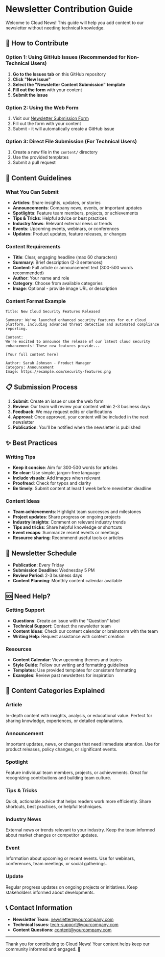 # Newsletter Contribution Guide

Welcome to Cloud News! This guide will help you add content to our newsletter without needing technical knowledge.

## 🚀 How to Contribute

### Option 1: Using GitHub Issues (Recommended for Non-Technical Users)

1. **Go to the Issues tab** on this GitHub repository
2. **Click "New Issue"**
3. **Select the "Newsletter Content Submission" template**
4. **Fill out the form** with your content
5. **Submit the issue**

### Option 2: Using the Web Form

1. Visit our [Newsletter Submission Form](https://your-org.github.io/cloud-news/)
2. Fill out the form with your content
3. Submit - it will automatically create a GitHub issue

### Option 3: Direct File Submission (For Technical Users)

1. Create a new file in the `content/` directory
2. Use the provided templates
3. Submit a pull request

## 📝 Content Guidelines

### What You Can Submit

- **Articles**: Share insights, updates, or stories
- **Announcements**: Company news, events, or important updates
- **Spotlights**: Feature team members, projects, or achievements
- **Tips & Tricks**: Helpful advice or best practices
- **Industry News**: Relevant external news or trends
- **Events**: Upcoming events, webinars, or conferences
- **Updates**: Product updates, feature releases, or changes

### Content Requirements

- **Title**: Clear, engaging headline (max 60 characters)
- **Summary**: Brief description (2-3 sentences)
- **Content**: Full article or announcement text (300-500 words recommended)
- **Author**: Your name and role
- **Category**: Choose from available categories
- **Image**: Optional - provide image URL or description

### Content Format Example

```
Title: New Cloud Security Features Released

Summary: We've launched enhanced security features for our cloud platform, including advanced threat detection and automated compliance reporting.

Content:
We're excited to announce the release of our latest cloud security enhancements! These new features provide...

[Your full content here]

Author: Sarah Johnson - Product Manager
Category: Announcement
Image: https://example.com/security-features.png
```

## 📋 Submission Process

1. **Submit**: Create an issue or use the web form
2. **Review**: Our team will review your content within 2-3 business days
3. **Feedback**: We may request edits or clarifications
4. **Approval**: Once approved, your content will be included in the next newsletter
5. **Publication**: You'll be notified when the newsletter is published

## ✨ Best Practices

### Writing Tips

- **Keep it concise**: Aim for 300-500 words for articles
- **Be clear**: Use simple, jargon-free language
- **Include visuals**: Add images when relevant
- **Proofread**: Check for typos and clarity
- **Be timely**: Submit content at least 1 week before newsletter deadline

### Content Ideas

- **Team achievements**: Highlight team successes and milestones
- **Project updates**: Share progress on ongoing projects
- **Industry insights**: Comment on relevant industry trends
- **Tips and tricks**: Share helpful knowledge or shortcuts
- **Event recaps**: Summarize recent events or meetings
- **Resource sharing**: Recommend useful tools or articles

## 📅 Newsletter Schedule

- **Publication**: Every Friday
- **Submission Deadline**: Wednesday 5 PM
- **Review Period**: 2-3 business days
- **Content Planning**: Monthly content calendar available

## 🆘 Need Help?

### Getting Support

- **Questions**: Create an issue with the "Question" label
- **Technical Support**: Contact the newsletter team
- **Content Ideas**: Check our content calendar or brainstorm with the team
- **Writing Help**: Request assistance with content creation

### Resources

- **Content Calendar**: View upcoming themes and topics
- **Style Guide**: Follow our writing and formatting guidelines
- **Templates**: Use provided templates for consistent formatting
- **Examples**: Review past newsletters for inspiration

## 🎯 Content Categories Explained

### Article
In-depth content with insights, analysis, or educational value. Perfect for sharing knowledge, experiences, or detailed explanations.

### Announcement
Important updates, news, or changes that need immediate attention. Use for product releases, policy changes, or significant events.

### Spotlight
Feature individual team members, projects, or achievements. Great for recognizing contributions and building team culture.

### Tips & Tricks
Quick, actionable advice that helps readers work more efficiently. Share shortcuts, best practices, or helpful techniques.

### Industry News
External news or trends relevant to your industry. Keep the team informed about market changes or competitor updates.

### Event
Information about upcoming or recent events. Use for webinars, conferences, team meetings, or social gatherings.

### Update
Regular progress updates on ongoing projects or initiatives. Keep stakeholders informed about developments.

## 📞 Contact Information

- **Newsletter Team**: newsletter@yourcompany.com
- **Technical Issues**: tech-support@yourcompany.com
- **Content Questions**: content@yourcompany.com

---

Thank you for contributing to Cloud News! Your content helps keep our community informed and engaged. 🌟
